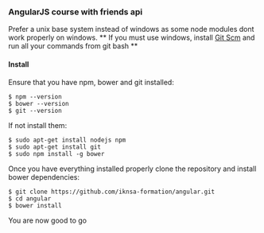 ### AngularJS course with friends api

Prefer a unix base system instead of windows as some node modules dont work properly on windows.
** If you must use windows, install [Git Scm](http://www.git-scm.com/) and run all your commands from git bash **
#### Install

Ensure that you have npm, bower and git installed:
```
$ npm --version
$ bower --version
$ git --version
```

If not install them:
```
$ sudo apt-get install nodejs npm
$ sudo apt-get install git
$ sudo npm install -g bower
```

Once you have everything installed properly clone the repository and install bower dependencies:
```
$ git clone https://github.com/iknsa-formation/angular.git
$ cd angular
$ bower install
```
You are now good to go
